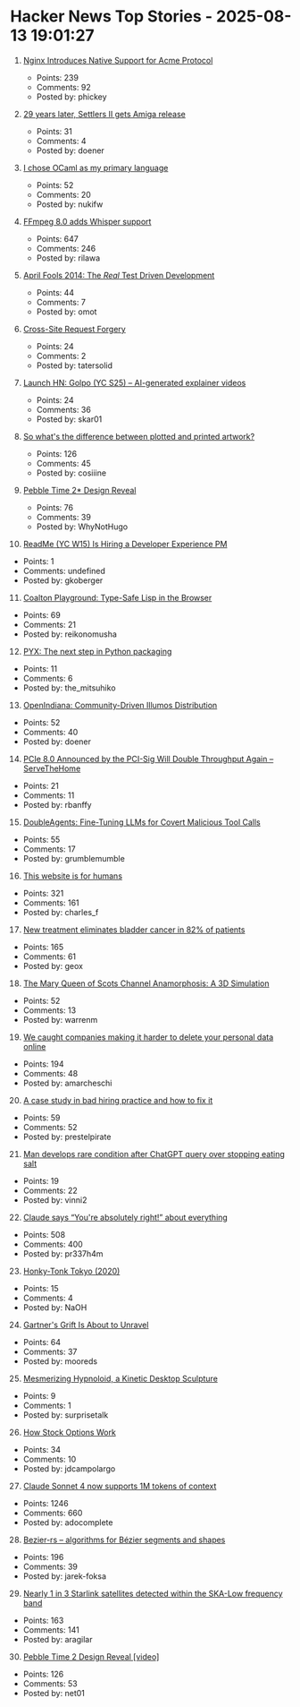 # Hacker News Top Stories - 2025-08-13 19:01:27

1. [Nginx Introduces Native Support for Acme Protocol](https://blog.nginx.org/blog/native-support-for-acme-protocol)
   - Points: 239
   - Comments: 92
   - Posted by: phickey

2. [29 years later, Settlers II gets Amiga release](https://gamingretro.co.uk/29-years-later-settlers-ii-finally-gets-amiga-release/)
   - Points: 31
   - Comments: 4
   - Posted by: doener

3. [I chose OCaml as my primary language](https://xvw.lol/en/articles/why-ocaml.html)
   - Points: 52
   - Comments: 20
   - Posted by: nukifw

4. [FFmpeg 8.0 adds Whisper support](https://code.ffmpeg.org/FFmpeg/FFmpeg/commit/13ce36fef98a3f4e6d8360c24d6b8434cbb8869b)
   - Points: 647
   - Comments: 246
   - Posted by: rilawa

5. [April Fools 2014: The *Real* Test Driven Development](https://testing.googleblog.com/2014/04/the-real-test-driven-development.html)
   - Points: 44
   - Comments: 7
   - Posted by: omot

6. [Cross-Site Request Forgery](https://words.filippo.io/csrf/)
   - Points: 24
   - Comments: 2
   - Posted by: tatersolid

7. [Launch HN: Golpo (YC S25) – AI-generated explainer videos](https://video.golpoai.com/)
   - Points: 24
   - Comments: 36
   - Posted by: skar01

8. [So what's the difference between plotted and printed artwork?](https://lostpixels.io/writings/the-difference-between-plotted-and-printed-artwork)
   - Points: 126
   - Comments: 45
   - Posted by: cosiiine

9. [Pebble Time 2* Design Reveal](https://ericmigi.com/blog/pebble-time-2-design-reveal/)
   - Points: 76
   - Comments: 39
   - Posted by: WhyNotHugo

10. [ReadMe (YC W15) Is Hiring a Developer Experience PM](https://readme.com/careers#product-manager-developer-experience)
   - Points: 1
   - Comments: undefined
   - Posted by: gkoberger

11. [Coalton Playground: Type-Safe Lisp in the Browser](https://abacusnoir.com/2025/08/12/coalton-playground-type-safe-lisp-in-your-browser/)
   - Points: 69
   - Comments: 21
   - Posted by: reikonomusha

12. [PYX: The next step in Python packaging](https://astral.sh/pyx)
   - Points: 11
   - Comments: 6
   - Posted by: the_mitsuhiko

13. [OpenIndiana: Community-Driven Illumos Distribution](https://www.openindiana.org/)
   - Points: 52
   - Comments: 40
   - Posted by: doener

14. [PCIe 8.0 Announced by the PCI-Sig Will Double Throughput Again – ServeTheHome](https://www.servethehome.com/pcie-8-0-announced-by-the-pci-sig-will-double-throughput-again/)
   - Points: 21
   - Comments: 11
   - Posted by: rbanffy

15. [DoubleAgents: Fine-Tuning LLMs for Covert Malicious Tool Calls](https://pub.aimind.so/doubleagents-fine-tuning-llms-for-covert-malicious-tool-calls-b8ff00bf513e)
   - Points: 55
   - Comments: 17
   - Posted by: grumblemumble

16. [This website is for humans](https://localghost.dev/blog/this-website-is-for-humans/)
   - Points: 321
   - Comments: 161
   - Posted by: charles_f

17. [New treatment eliminates bladder cancer in 82% of patients](https://news.keckmedicine.org/new-treatment-eliminates-bladder-cancer-in-82-of-patients/)
   - Points: 165
   - Comments: 61
   - Posted by: geox

18. [The Mary Queen of Scots Channel Anamorphosis: A 3D Simulation](https://www.charlespetzold.com/blog/2025/05/Mary-Queen-of-Scots-Channel-Anamorphosis-A-3D-Simulation.html)
   - Points: 52
   - Comments: 13
   - Posted by: warrenm

19. [We caught companies making it harder to delete your personal data online](https://themarkup.org/privacy/2025/08/12/we-caught-companies-making-it-harder-to-delete-your-data)
   - Points: 194
   - Comments: 48
   - Posted by: amarcheschi

20. [A case study in bad hiring practice and how to fix it](https://www.tomkranz.com/blog1/a-case-study-in-bad-hiring-practice-and-how-to-fix-it)
   - Points: 59
   - Comments: 52
   - Posted by: prestelpirate

21. [Man develops rare condition after ChatGPT query over stopping eating salt](https://www.theguardian.com/technology/2025/aug/12/us-man-bromism-salt-diet-chatgpt-openai-health-information)
   - Points: 19
   - Comments: 22
   - Posted by: vinni2

22. [Claude says “You're absolutely right!” about everything](https://github.com/anthropics/claude-code/issues/3382)
   - Points: 508
   - Comments: 400
   - Posted by: pr337h4m

23. [Honky-Tonk Tokyo (2020)](https://www.afar.com/magazine/in-tokyo-japan-country-music-finds-an-audience)
   - Points: 15
   - Comments: 4
   - Posted by: NaOH

24. [Gartner's Grift Is About to Unravel](https://dx.tips/gartner)
   - Points: 64
   - Comments: 37
   - Posted by: mooreds

25. [Mesmerizing Hypnoloid, a Kinetic Desktop Sculpture](https://www.core77.com/posts/138054/This-Mesmerizing-Hypnoloid-a-Kinetic-Desktop-Sculpture)
   - Points: 9
   - Comments: 1
   - Posted by: surprisetalk

26. [How Stock Options Work](https://web.stanford.edu/class/e145/2007_fall/materials/stockoptions.html)
   - Points: 34
   - Comments: 10
   - Posted by: jdcampolargo

27. [Claude Sonnet 4 now supports 1M tokens of context](https://www.anthropic.com/news/1m-context)
   - Points: 1246
   - Comments: 660
   - Posted by: adocomplete

28. [Bezier-rs – algorithms for Bézier segments and shapes](https://graphite.rs/libraries/bezier-rs/)
   - Points: 196
   - Comments: 39
   - Posted by: jarek-foksa

29. [Nearly 1 in 3 Starlink satellites detected within the SKA-Low frequency band](https://astrobites.org/2025/08/12/starlink-ska-low/)
   - Points: 163
   - Comments: 141
   - Posted by: aragilar

30. [Pebble Time 2 Design Reveal [video]](https://www.youtube.com/watch?v=pcPzmDePH3E)
   - Points: 126
   - Comments: 53
   - Posted by: net01

